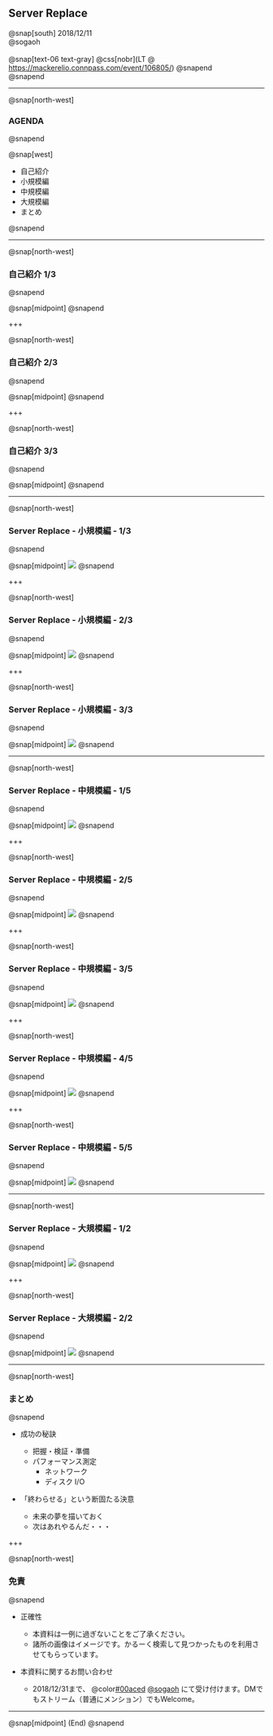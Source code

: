 ## Server Replace

@snap[south]
2018/12/11  
@sogaoh  
<br>
@snap[text-06 text-gray]
@css[nobr](LT @ https://mackerelio.connpass.com/event/106805/)
@snapend
<br>
@snapend

---
@snap[north-west]
### AGENDA
@snapend

@snap[west]
<ul>
<li>自己紹介</li>
<li>小規模編</li>
<li>中規模編</li>
<li>大規模編</li>
<li>まとめ</li>
</ul>
@snapend


---

@snap[north-west]
### 自己紹介 1/3
@snapend

@snap[midpoint]
@snapend

+++

@snap[north-west]
### 自己紹介 2/3
@snapend

@snap[midpoint]
@snapend

+++

@snap[north-west]
### 自己紹介 3/3
@snapend

@snap[midpoint]
@snapend


---

@snap[north-west]
### Server Replace  - 小規模編 -  1/3
@snapend

@snap[midpoint]
![](/20181211-Mackerel-Drink-Up-8/img/s1.png)
@snapend

+++

@snap[north-west]
### Server Replace  - 小規模編 -  2/3
@snapend

@snap[midpoint]
![](/20181211-Mackerel-Drink-Up-8/img/s2.png)
@snapend

+++

@snap[north-west]
### Server Replace  - 小規模編 -  3/3
@snapend

@snap[midpoint]
![](/20181211-Mackerel-Drink-Up-8/img/s3.png)
@snapend


---

@snap[north-west]
### Server Replace  - 中規模編 -  1/5
@snapend

@snap[midpoint]
![](/20181211-Mackerel-Drink-Up-8/img/m1.png)
@snapend

+++

@snap[north-west]
### Server Replace  - 中規模編 -  2/5
@snapend

@snap[midpoint]
![](/20181211-Mackerel-Drink-Up-8/img/m2.png)
@snapend

+++

@snap[north-west]
### Server Replace  - 中規模編 -  3/5
@snapend

@snap[midpoint]
![](/20181211-Mackerel-Drink-Up-8/img/m3.png)
@snapend

+++

@snap[north-west]
### Server Replace  - 中規模編 -  4/5
@snapend

@snap[midpoint]
![](/20181211-Mackerel-Drink-Up-8/img/m4.png)
@snapend

+++

@snap[north-west]
### Server Replace  - 中規模編 -  5/5
@snapend

@snap[midpoint]
![](/20181211-Mackerel-Drink-Up-8/img/m5.png)
@snapend


---

@snap[north-west]
### Server Replace  - 大規模編 -  1/2
@snapend

@snap[midpoint]
![](/20181211-Mackerel-Drink-Up-8/img/l1.png)
@snapend

+++

@snap[north-west]
### Server Replace  - 大規模編 -  2/2
@snapend

@snap[midpoint]
![](/20181211-Mackerel-Drink-Up-8/img/l2.png)
@snapend


---

@snap[north-west]
### まとめ
@snapend

- 成功の秘訣
    - 把握・検証・準備
    - パフォーマンス測定
        - ネットワーク
        - ディスク I/O 

- 「終わらせる」という断固たる決意
    - 未来の夢を描いておく
    - 次はあれやるんだ・・・

+++

@snap[north-west]
### 免責
@snapend

- 正確性
    - 本資料は一例に過ぎないことをご了承ください。
    - 諸所の画像はイメージです。かるーく検索して見つかったものを利用させてもらっています。

- 本資料に関するお問い合わせ
    - 2018/12/31まで、 @color[#00aced](@fa[twitter-square]) [@sogaoh](http://twitter.com/sogaoh) にて受け付けます。DMでもストリーム（普通にメンション）でもWelcome。


---

@snap[midpoint]
(End)
@snapend
